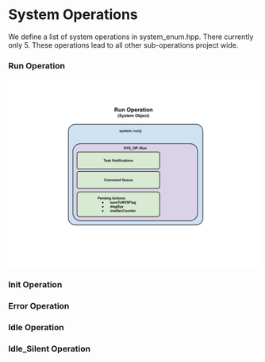 # System Operations

We define a list of system operations in system_enum.hpp.  There currently only 5.  These operations lead to all other sub-operations project wide.

### Run Operation

![Run Operation Diagram](./drawings/operations/operation_run.svg)

### Init Operation

### Error Operation

### Idle Operation

### Idle_Silent Operation